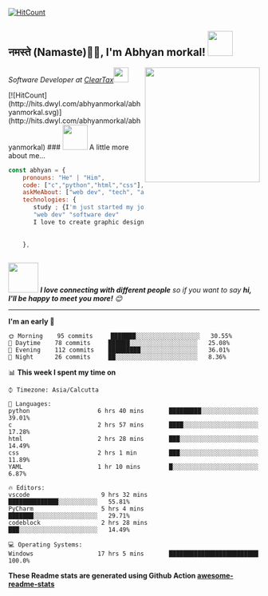 
[![HitCount](http://hits.dwyl.com/abhyanmorkal/abhyanmorkal.svg)](http://hits.dwyl.com/abhyanmorkal/abhyanmorkal)

<h2>नमस्ते (Namaste)🙏🏻, I'm Abhyan morkal! <img src="https://media.giphy.com/media/12oufCB0MyZ1Go/giphy.gif" width="50"></h2>
<img align='right' src="https://media.giphy.com/media/M9gbBd9nbDrOTu1Mqx/giphy.gif" width="230">
<p><em>Software Developer at <a href="http://www.cleartax.in">ClearTax</a><img src="https://media.giphy.com/media/WUlplcMpOCEmTGBtBW/giphy.gif" width="30"> 
</em></p>
[![HitCount](http://hits.dwyl.com/abhyanmorkal/abhyanmorkal.svg)](http://hits.dwyl.com/abhyanmorkal/abhyanmorkal)
### <img src="https://media.giphy.com/media/VgCDAzcKvsR6OM0uWg/giphy.gif" width="50"> A little more about me...  

```javascript
const abhyan = {
    pronouns: "He" | "Him",
    code: ["c","python","html","css"],
    askMeAbout: ["web dev", "tech", "app dev", "photography"],
    technologies: {
       study ; {I'm just started my journey in fild of
       "web dev" "software dev"
       I love to create graphic design "ui", "ux"},
              
       
    },
   
```

<img src="https://media.giphy.com/media/LnQjpWaON8nhr21vNW/giphy.gif" width="60"> <em><b>I love connecting with different people</b> so if you want to say <b>hi, I'll be happy to meet you more!</b> 😊</em>

---
<!--START_SECTION:waka-->
**I'm an early 🐤** 

```text
🌞 Morning    95 commits     ███████░░░░░░░░░░░░░░░░░░   30.55% 
🌆 Daytime    78 commits     ██████░░░░░░░░░░░░░░░░░░░   25.08% 
🌃 Evening    112 commits    █████████░░░░░░░░░░░░░░░░   36.01% 
🌙 Night      26 commits     ██░░░░░░░░░░░░░░░░░░░░░░░   8.36%

```


📊 **This week I spent my time on** 

```text
⌚︎ Timezone: Asia/Calcutta

💬 Languages: 
python                   6 hrs 40 mins       █████████░░░░░░░░░░░░░░░░   39.01% 
c                        2 hrs 57 mins       ████░░░░░░░░░░░░░░░░░░░░░   17.28% 
html                     2 hrs 28 mins       ███░░░░░░░░░░░░░░░░░░░░░░   14.49% 
css                      2 hrs 1 min         ███░░░░░░░░░░░░░░░░░░░░░░   11.89% 
YAML                     1 hr 10 mins        █░░░░░░░░░░░░░░░░░░░░░░░░   6.87%

🔥 Editors: 
vscode                    9 hrs 32 mins       ██████████████░░░░░░░░░░░   55.81% 
PyCharm                   5 hrs 4 mins        ███████░░░░░░░░░░░░░░░░░░   29.71% 
codeblock                 2 hrs 28 mins       ███░░░░░░░░░░░░░░░░░░░░░░   14.49%

💻 Operating Systems: 
Windows                  17 hrs 5 mins       █████████████████████████   100.0%

```
<!--END_SECTION:waka-->

**These Readme stats are generated using Github Action [awesome-readme-stats](https://github.com/abhyanmorkal/waka-readme-stats)**
